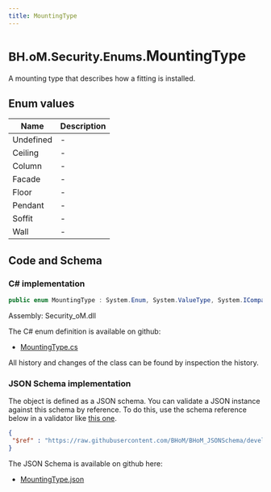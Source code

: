 ```yaml
---
title: MountingType
---
```


# <small>BH.oM.Security.Enums.</small>**MountingType**

A mounting type that describes how a fitting is installed.

## Enum values

| Name            | Description                                                    |
|-----------------|----------------------------------------------------------------|
| Undefined |  -  |
| Ceiling |  -  |
| Column |  -  |
| Facade |  -  |
| Floor |  -  |
| Pendant |  -  |
| Soffit |  -  |
| Wall |  -  |


## Code and Schema

### C# implementation

``` C# title="C#"
public enum MountingType : System.Enum, System.ValueType, System.IComparable, System.ISpanFormattable, System.IFormattable, System.IConvertible
```

Assembly: Security_oM.dll

The C# enum definition is available on github:

- [MountingType.cs](https://github.com/BHoM/BHoM/blob/develop/Security_oM/Enums\MountingType.cs)

All history and changes of the class can be found by inspection the history.
### JSON Schema implementation

The object is defined as a JSON schema. You can validate a JSON instance against this schema by reference. To do this, use the schema reference below in a validator like [this one](https://www.jsonschemavalidator.net/).

``` json title="JSON Schema"
{
 "$ref" : "https://raw.githubusercontent.com/BHoM/BHoM_JSONSchema/develop/Security_oM/Enums/MountingType.json"
}
```

The JSON Schema is available on github here:

- [MountingType.json](https://github.com/BHoM/BHoM_JSONSchema/blob/develop/Security_oM/Enums/MountingType.json)
